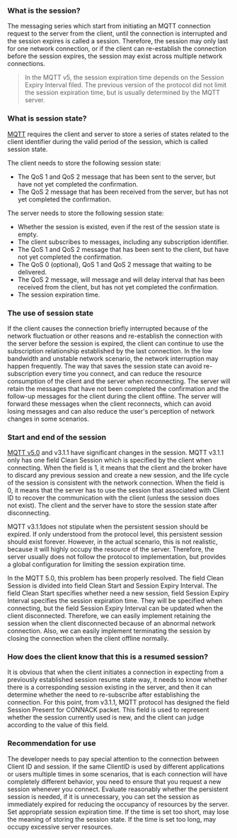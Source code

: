 ### What is the session?

The messaging series which start from initiating an MQTT connection request to the server from the client, until the connection is interrupted and the session expires is called a session. Therefore, the session may only last for one network connection, or if the client can re-establish the connection before the session expires, the session may exist across multiple network connections.

> In the MQTT v5, the session expiration time depends on the Session Expiry Interval filed. The previous version of the protocol did not limit the session expiration time, but is usually determined by the MQTT server.

### What is session state?

[MQTT](https://www.emqx.io/mqtt) requires the client and server to store a series of states related to the client identifier during the valid period of the session, which is called session state.

The client needs to store the following session state:

- The QoS 1 and QoS 2 message that has been sent to the server, but have not yet completed the confirmation.
- The QoS 2 message that has been received from the server, but has not yet completed the confirmation.

The server needs to store the following session state:

- Whether the session is existed, even if the rest of the session state is empty.
- The client subscribes to messages, including any subscription identifier.
- The QoS 1 and QoS 2 message that has been sent to the client, but have not yet completed the confirmation.
- The QoS 0 (optional), QoS 1 and QoS 2 message that waiting to be delivered.
- The QoS 2 message, will message and will delay interval that has been received from the client, but has not yet completed the confirmation.
- The session expiration time.

### The use of session state

If the client causes the connection briefly interrupted because of the network fluctuation or other reasons and re-establish the connection with the server before the session is expired, the client can continue to use the subscription relationship established by the last connection. In the low bandwidth and unstable network scenario, the network interruption may happen frequently. The way that saves the session state can avoid re-subscription every time you connect, and can reduce the resource consumption of the client and the server when reconnecting. The server will retain the messages that have not been completed the confirmation and the follow-up messages for the client during the client offline. The server will forward these messages when the client reconnects, which can avoid losing messages and can also reduce the user's perception of network changes in some scenarios.

### Start and end of the session

[MQTT v5.0](https://www.emqx.io/mqtt/mqtt5) and v3.1.1 have significant changes in the session. MQTT v3.1.1 only has one field Clean Session which is specified by the client when connecting. When the field is 1, it means that the client and the broker have to discard any previous session and create a new session, and the life cycle of the session is consistent with the network connection. When the field is 0, it means that the server has to use the session that associated with Client ID to recover the communication with the client (unless the session does not exist). The client and the server have to store the session state after disconnecting.

MQTT v3.1.1does not stipulate when the persistent session should be expired. If only understood from the protocol level, this persistent session should exist forever. However, in the actual scenario, this is not realistic, because it will highly occupy the resource of the server. Therefore, the server usually does not follow the protocol to implementation, but provides a global configuration for limiting the session expiration time.

In the MQTT 5.0, this problem has been properly resolved. The field Clean Session is divided into field Clean Start and Session Expiry Interval. The field Clean Start specifies whether need a new session, field Session Expiry Interval specifies the session expiration time. They will be specified when connecting, but the field Session Expiry Interval can be updated when the client disconnected. Therefore, we can easily implement retaining the session when the client disconnected because of an abnormal network connection. Also, we can easily implement terminating the session by closing the connection when the client offline normally.

### How does the client know that this is a resumed session?

It is obvious that when the client initiates a connection in expecting from a previously established session resume state way, it needs to know whether there is a corresponding session existing in the server, and then it can determine whether the need to re-subscribe after establishing the connection. For this point, from v3.1.1, MQTT protocol has designed the field Session Present for CONNACK packet. This field is used to represent whether the session currently used is new, and the client can judge according to the value of this field.

### Recommendation for use

The developer needs to pay special attention to the connection between Client ID and session. If the same ClientID is used by different applications or users multiple times in some scenarios, that is each connection will have completely different behavior, you need to ensure that you request a new session whenever you connect. Evaluate reasonably whether the persistent session is needed, if it is unnecessary, you can set the session as immediately expired for reducing the occupancy of resources by the server. Set appropriate session expiration time.  If the time is set too short, may lose the meaning of storing the session state. If the time is set too long, may occupy excessive server resources.

